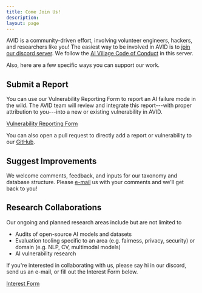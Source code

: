```yaml
---
title: Come Join Us!
description: 
layout: page
---
```


<!-- {{< button relref="/" >}}Get Home{{< /button >}}
{{< button href="https://gohugo.io/" >}}Hugo{{< /button >}}
{{% button href="https://gohugo.io/" %}}Get Hugo{{% /button %}} -->

AVID is a community-driven effort, involving volunteer engineers, hackers, and researchers like you! The easiest way to be involved in AVID is to [join our discord server](https://discord.com/invite/FcXYZzmv3T). We follow the [AI Village Code of Conduct](https://aivillage.org/conduct/) in this server.

Also, here are a few specific ways you can support our work.

## Submit a Report
You can use our Vulnerability Reporting Form to report an AI failure mode in the wild. The AVID team will review and integrate this report---with proper attribution to you---into a new or existing vulnerability in AVID.

<!-- need a button -->
[Vulnerability Reporting Form](https://airtable.com/shrOCPagOzxNpgV96)

You can also open a pull request to directly add a report or vulnerability to our [GitHub](https://github.com/avidml/avid-db).

## Suggest Improvements
We welcome comments, feedback, and inputs for our taxonomy and database structure. Please [e-mail](mailto:avid.mldb@gmail.com) us with your comments and we'll get back to you!

## Research Collaborations
Our ongoing and planned research areas include but are not limited to

- Audits of open-source AI models and datasets
- Evaluation tooling specific to an area (e.g. fairness, privacy, security) or domain (e.g. NLP, CV, multimodal models)
- AI vulnerability research

If you're interested in collaborating with us, please say hi in our discord, send us an e-mail, or fill out the Interest Form below.

[Interest Form](https://airtable.com/shrtZj66GcF9FXmb8)